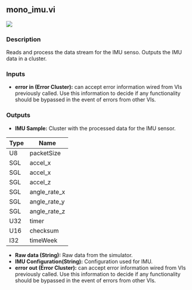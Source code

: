 ## mono_imu.vi
<p class="img_container">
<img class="lg_img" src="https://github.com/monoDriveIO/client/raw/master/WikiPhotos/LV_client/sensors/mono__imuc.png"/>
</p>

### Description
Reads and process the data stream for the IMU senso. Outputs the IMU data in a cluster.

### Inputs

- **error in (Error Cluster):** can accept error information wired from VIs previously called. Use this information to decide if any functionality should be bypassed in the event of errors from other VIs.

### Outputs

- **IMU Sample:** Cluster with the processed data for the IMU sensor.

| Type  | Name   |
| ------------ | ------------ |
|U8  | packetSize |
|SGL | accel_x  |
|SGL | accel_x  |
|SGL | accel_z |
|SGL | angle_rate_x |
|SGL | angle_rate_y  |
|SGL | angle_rate_z  |
|U32 | timer |
|U16 | checksum|
|I32 | timeWeek  |

- **Raw data (String):** Raw data from the simulator.
- **IMU Configuration(String):** Configuration used for IMU.
- **error out (Error Cluster):** can accept error information wired from VIs previously called. Use this information to decide if any functionality should be bypassed in the event of errors from other VIs.

<p>&nbsp;</p>

